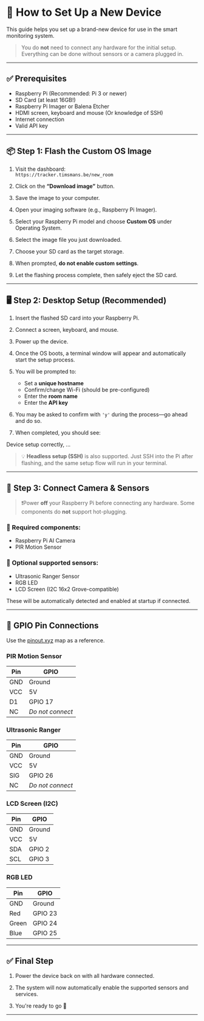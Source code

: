 # 🧠 How to Set Up a New Device

This guide helps you set up a brand-new device for use in the smart monitoring system.

> You do **not** need to connect any hardware for the initial setup. Everything can be done without sensors or a camera plugged in.

---

## ✅ Prerequisites

- Raspberry Pi (Recommended: Pi 3 or newer)
- SD Card (at least 16GB!)
- Raspberry Pi Imager or Balena Etcher
- HDMI screen, keyboard and mouse (Or knowledge of SSH)
- Internet connection
- Valid API key

---

## 📦 Step 1: Flash the Custom OS Image

1. Visit the dashboard:  
   `https://tracker.timsmans.be/new_room`

2. Click on the **“Download image”** button.

3. Save the image to your computer.

4. Open your imaging software (e.g., Raspberry Pi Imager).

5. Select your Raspberry Pi model and choose **Custom OS** under Operating System.

6. Select the image file you just downloaded.

7. Choose your SD card as the target storage.

8. When prompted, **do not enable custom settings**.

9. Let the flashing process complete, then safely eject the SD card.

---

## 🖥️ Step 2: Desktop Setup (Recommended)

1. Insert the flashed SD card into your Raspberry Pi.

2. Connect a screen, keyboard, and mouse.

3. Power up the device.

4. Once the OS boots, a terminal window will appear and automatically start the setup process.

5. You will be prompted to:
   - Set a **unique hostname**
   - Confirm/change Wi-Fi (should be pre-configured)
   - Enter the **room name**
   - Enter the **API key**

6. You may be asked to confirm with `'y'` during the process—go ahead and do so.

7. When completed, you should see:

Device setup correctly, ...


> 💡 **Headless setup (SSH)** is also supported. Just SSH into the Pi after flashing, and the same setup flow will run in your terminal.

---

## 🔌 Step 3: Connect Camera & Sensors

> ❗️Power **off** your Raspberry Pi before connecting any hardware. Some components do **not** support hot-plugging.

### 🧩 Required components:

- Raspberry Pi AI Camera
- PIR Motion Sensor

### 🧩 Optional supported sensors:

- Ultrasonic Ranger Sensor  
- RGB LED  
- LCD Screen (I2C 16x2 Grove-compatible)

These will be automatically detected and enabled at startup if connected.

---

## 🧷 GPIO Pin Connections

Use the [pinout.xyz](https://pinout.xyz/) map as a reference.

### PIR Motion Sensor

| Pin | GPIO |
|-----|------|
| GND | Ground |
| VCC | 5V |
| D1  | GPIO 17 |
| NC  | *Do not connect* |

### Ultrasonic Ranger

| Pin | GPIO |
|-----|------|
| GND | Ground |
| VCC | 5V |
| SIG | GPIO 26 |
| NC  | *Do not connect* |

### LCD Screen (I2C)

| Pin | GPIO |
|-----|------|
| GND | Ground |
| VCC | 5V |
| SDA | GPIO 2 |
| SCL | GPIO 3 |

### RGB LED

| Pin  | GPIO |
|------|------|
| GND  | Ground |
| Red  | GPIO 23 |
| Green| GPIO 24 |
| Blue | GPIO 25 |

---

## ✅ Final Step

1. Power the device back on with all hardware connected.

2. The system will now automatically enable the supported sensors and services.

3. You're ready to go 🎉

---
